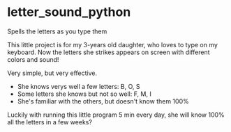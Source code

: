 # letter_sound_python
Spells the letters as you type them

This little project is for my 3-years old daughter, who loves to type on my keyboard.
Now the letters she strikes appears on screen with different colors and sound!

Very simple, but very effective.

* She knows verys well a few letters: B, O, S
* Some letters she knows but not so well: F, M, I
* She's familiar with the others, but doesn't know them 100%

Luckily with running this little program 5 min every day, she will know 100% all the letters in a few weeks?
